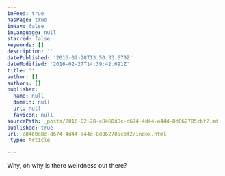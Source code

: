 ```yaml
---
inFeed: true
hasPage: true
inNav: false
inLanguage: null
starred: false
keywords: []
description: ''
datePublished: '2016-02-28T13:50:33.670Z'
dateModified: '2016-02-27T14:39:42.091Z'
title: ''
author: []
authors: []
publisher:
  name: null
  domain: null
  url: null
  favicon: null
sourcePath: _posts/2016-02-28-c8460d8c-d674-4d44-a44d-8d062705cbf2.md
published: true
url: c8460d8c-d674-4d44-a44d-8d062705cbf2/index.html
_type: Article

---
```

Why, oh why is there weirdness out there?